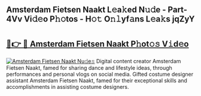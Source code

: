 ## Amsterdam Fietsen Naakt L𝚎a𝚔ed N𝚞𝚍e - Part-4Vv Vi𝚍𝚎o P𝚑𝚘tos - H𝚘𝚝 O𝚗𝚕yf𝚊ns L𝚎a𝚔s jqZyY

# <h2><a href="http://kf2o21.oniu.top/?m=Amsterdam+Fietsen+Naakt">🔗👉 🔴 Amsterdam Fietsen Naakt P𝚑ot𝚘𝚜 V𝚒d𝚎o</a></h2>

[![Amsterdam Fietsen Naakt Nu𝚍e𝚜](https://i.imgur.com/0qMVB7G.gif)](http://kf2o21.oniu.top/?m=Amsterdam+Fietsen+Naakt)
Digital content creator Amsterdam Fietsen Naakt, famed for sharing dance and lifestyle ideas, through performances and personal vlogs on social media. Gifted costume designer assistant Amsterdam Fietsen Naakt, famed for their exceptional skills and accomplishments in assisting costume designers.  
